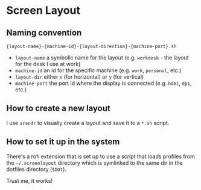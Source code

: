 Screen Layout
===

## Naming convention

`{layout-name}-{machine-id}-{layout-direction}-{machine-port}.sh`

- `layout-name`
  a symbolic name for the layout (e.g. `workdesk` - the layout for the desk I use at work)
- `machine-id`
  an id for the specific machine (e.g. `work`, `personal`, etc.)
- `layout-dir`
  either `x` (for horizontal) or `y` (for vertical)
- `machine-port`
  the port id where the display is connected (e.g. `hdmi`, `dp1`, etc.)

## How to create a new layout

I use `arandr` to visually create a layout and save it to a `*.sh` script.


## How to set it up in the system

There's a rofi extension that is set up to use a script that loads profiles from
the `~/.screenlayout` directory which is symlinked to the same dir in the
dotfiles directory (`$DOT`).

Trust me, it works!
